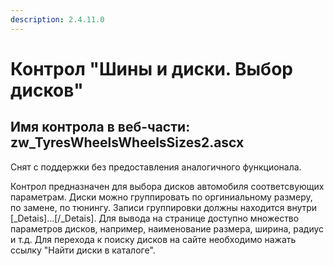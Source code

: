 ```yaml
---
description: 2.4.11.0
---
```


# Контрол "Шины и диски. Выбор дисков"

## Имя контрола в веб-части: zw\_TyresWheelsWheelsSizes2.ascx

Снят с поддержки без предоставления аналогичного функционала.

Контрол предназначен для выбора дисков автомобиля соответсвующих параметрам. Диски можно группировать по оргиниальному размеру, по замене, по тюнингу. Записи группировки должны находится внутри \[\_Detais\]...\[/\_Detais\]. Для вывода на странице доступно множество параметров дисков, например, наименование размера, ширина, радиус и т.д. Для перехода к поиску дисков на сайте необходимо нажать ссылку "Найти диски в каталоге".

